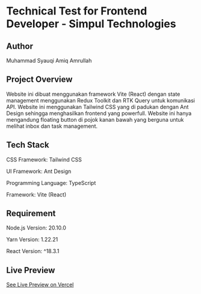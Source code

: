 # Technical Test for Frontend Developer - Simpul Technologies

## Author

Muhammad Syauqi Amiq Amrullah

## Project Overview

Website ini dibuat menggunakan framework Vite (React) dengan state management menggunakan Redux Toolkit dan RTK Query untuk komunikasi API. Website ini menggunakan Tailwind CSS yang di padukan dengan Ant Design sehingga menghasilkan frontend yang powerfull. Website ini hanya mengandung floating button di pojok kanan bawah yang berguna untuk melihat inbox dan task management.

## Tech Stack

CSS Framework: Tailwind CSS

UI Framework: Ant Design

Programming Language: TypeScript

Framework: Vite (React)

## Requirement

Node.js Version: 20.10.0

Yarn Version: 1.22.21

React Version: ^18.3.1

## Live Preview

[See Live Preview on Vercel](https://simpul-fe-test-jet.vercel.app/)
